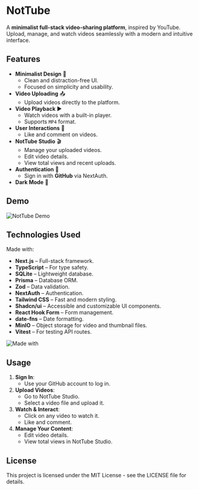 # NotTube

A **minimalist full-stack video-sharing platform**, inspired by YouTube. Upload, manage, and watch
videos seamlessly with a modern and intuitive interface.

## Features

-   **Minimalist Design** 🎨
    -   Clean and distraction-free UI.
    -   Focused on simplicity and usability.
-   **Video Uploading** 📤
    -   Upload videos directly to the platform.
-   **Video Playback** ▶️
    -   Watch videos with a built-in player.
    -   Supports `MP4` format.
-   **User Interactions** 💬
    -   Like and comment on videos.
-   **NotTube Studio** 🎬
    -   Manage your uploaded videos.
    -   Edit video details.
    -   View total views and recent uploads.
-   **Authentication** 🔐
    -   Sign in with **GitHub** via NextAuth.
-   **Dark Mode** 🌙

## Demo

![NotTube Demo](demo.gif)

## Technologies Used

Made with:

-   **Next.js** – Full-stack framework.
-   **TypeScript** – For type safety.
-   **SQLite** – Lightweight database.
-   **Prisma** – Database ORM.
-   **Zod** – Data validation.
-   **NextAuth** – Authentication.
-   **Tailwind CSS** – Fast and modern styling.
-   **Shadcn/ui** – Accessible and customizable UI components.
-   **React Hook Form** – Form management.
-   **date-fns** – Date formatting.
-   **MinIO** – Object storage for video and thumbnail files.
-   **Vitest** – For testing API routes.

![Made with](https://go-skill-icons.vercel.app/api/icons?i=nextjs,authjs,typescript,tailwindcss,shadcn,prisma,sqlite,s3,vitest&theme=dark)

## Usage

1. **Sign In**:
    - Use your GitHub account to log in.
2. **Upload Videos**:
    - Go to NotTube Studio.
    - Select a video file and upload it.
3. **Watch & Interact**:
    - Click on any video to watch it.
    - Like and comment.
4. **Manage Your Content**:
    - Edit video details.
    - View total views in NotTube Studio.

## License

This project is licensed under the MIT License - see the LICENSE file for details.
